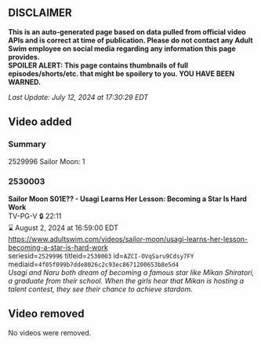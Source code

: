 ## DISCLAIMER
**This is an auto-generated page based on data pulled from official video APIs and is correct at time of publication. Please do not contact any Adult Swim employee on social media regarding any information this page provides.**  
**SPOILER ALERT: This page contains thumbnails of full episodes/shorts/etc. that might be spoilery to you. YOU HAVE BEEN WARNED.**  

_Last Update: July 12, 2024 at 17:30:29 EDT_
## Video added
### Summary
2529996 Sailor Moon: 1  
### 2530003
**Sailor Moon S01E?? - Usagi Learns Her Lesson: Becoming a Star Is Hard Work**  
TV-PG-V 🔒 22:11  
⌛ August 2, 2024 at 16:59:00 EDT  
https://www.adultswim.com/videos/sailor-moon/usagi-learns-her-lesson-becoming-a-star-is-hard-work  
seriesid=`2529996` titleid=`2530003` id=`AZCI-OVqSaru9Cdsy7FY` mediaid=`4f05f099b7dde8026c2c93ec8671200653b8e5d4`  
_Usagi and Naru both dream of becoming a famous star like Mikan Shiratori, a graduate from their school. When the girls hear that Mikan is hosting a talent contest, they see their chance to achieve stardom._  
## Video removed
No videos were removed.  
